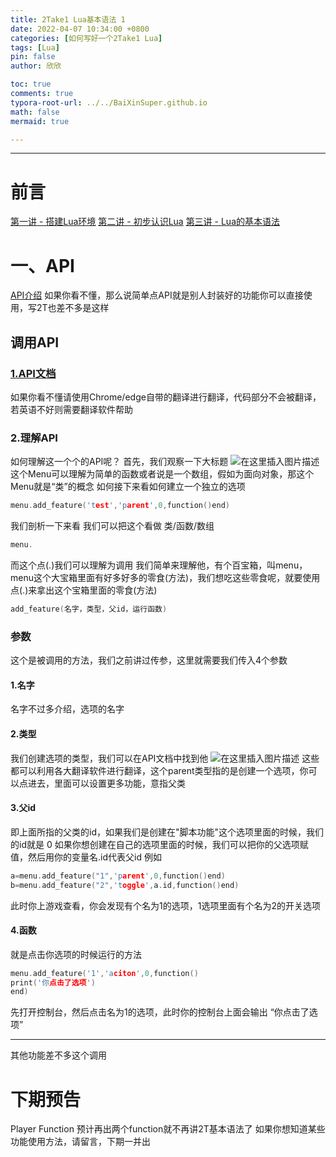 ```yaml
---
title: 2Take1 Lua基本语法 1
date: 2022-04-07 10:34:00 +0800
categories: [如何写好一个2Take1 Lua]
tags: [Lua]
pin: false
author: 欣欣

toc: true
comments: true
typora-root-url: ../../BaiXinSuper.github.io
math: false
mermaid: true

---
```


---

# 前言

[第一讲 - 搭建Lua环境](https://baixinsuper.github.io/posts/class1/)
[第二讲 - 初步认识Lua](https://baixinsuper.github.io/posts/class2/)
[第三讲 - Lua的基本语法](https://baixinsuper.github.io/posts/class3/)

# 一、API
[API介绍](https://blog.csdn.net/lph188/article/details/87979601)
如果你看不懂，那么说简单点API就是别人封装好的功能你可以直接使用，写2T也差不多是这样
## 调用API
### [1.API文档](https://gta.2take1.menu/features/api/)
如果你看不懂请使用Chrome/edge自带的翻译进行翻译，代码部分不会被翻译，若英语不好则需要翻译软件帮助
### 2.理解API
如何理解这一个个的API呢？
首先，我们观察一下大标题
![在这里插入图片描述](https://img-blog.csdnimg.cn/7fc9abeda94745ea91595de0cf7f63e5.png?x-oss-process=image/watermark,type_d3F5LXplbmhlaQ,shadow_50,text_Q1NETiBA55m95qyjU1Q=,size_20,color_FFFFFF,t_70,g_se,x_16)
这个Menu可以理解为简单的函数或者说是一个数组，假如为面向对象，那这个Menu就是“类”的概念
如何接下来看如何建立一个独立的选项
```c
menu.add_feature('test','parent',0,function()end)
```
我们剖析一下来看
我们可以把这个看做 类/函数/数组
```c
menu.
```
而这个点(.)我们可以理解为调用
我们简单来理解他，有个百宝箱，叫menu，menu这个大宝箱里面有好多好多的零食(方法)，我们想吃这些零食呢，就要使用点(.)来拿出这个宝箱里面的零食(方法)
```c
add_feature(名字，类型，父id，运行函数)
```
### 参数
这个是被调用的方法，我们之前讲过传参，这里就需要我们传入4个参数
#### 1.名字
名字不过多介绍，选项的名字
#### 2.类型
我们创建选项的类型，我们可以在API文档中找到他
![在这里插入图片描述](https://img-blog.csdnimg.cn/99006a717e9c4a14854468913c51917b.png?x-oss-process=image/watermark,type_d3F5LXplbmhlaQ,shadow_50,text_Q1NETiBA55m95qyjU1Q=,size_20,color_FFFFFF,t_70,g_se,x_16)
这些都可以利用各大翻译软件进行翻译，这个parent类型指的是创建一个选项，你可以点进去，里面可以设置更多功能，意指父类

#### 3.父id
即上面所指的父类的id，如果我们是创建在"脚本功能"这个选项里面的时候，我们的id就是 0
如果你想创建在自己的选项里面的时候，我们可以把你的父选项赋值，然后用你的变量名.id代表父id
例如
```c
a=menu.add_feature("1",'parent',0,function()end)
b=menu.add_feature("2",'toggle',a.id,function()end)
```
此时你上游戏查看，你会发现有个名为1的选项，1选项里面有个名为2的开关选项
#### 4.函数
就是点击你选项的时候运行的方法
```c
menu.add_feature('1','aciton',0,function()
print('你点击了选项')
end)
```
先打开控制台，然后点击名为1的选项，此时你的控制台上面会输出 “你点击了选项”

---
其他功能差不多这个调用
# 下期预告
Player Function
预计再出两个function就不再讲2T基本语法了
如果你想知道某些功能使用方法，请留言，下期一并出
